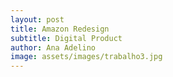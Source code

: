 ```yaml
---
layout: post
title: Amazon Redesign
subtitle: Digital Product
author: Ana Adelino
image: assets/images/trabalho3.jpg
---
```

